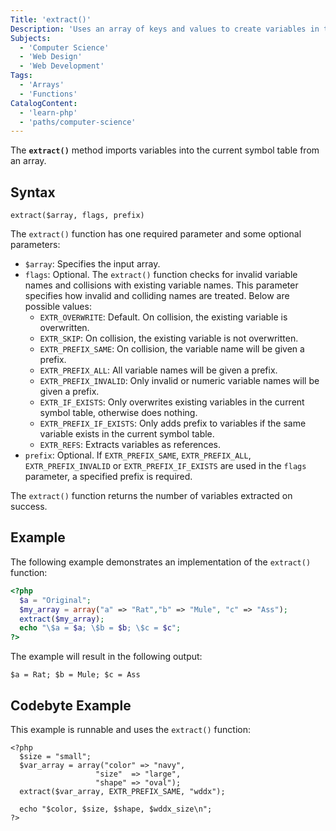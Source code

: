 ```yaml
---
Title: 'extract()'
Description: 'Uses an array of keys and values to create variables in the current symbol table.'
Subjects:
  - 'Computer Science'
  - 'Web Design'
  - 'Web Development'
Tags:
  - 'Arrays'
  - 'Functions'
CatalogContent:
  - 'learn-php'
  - 'paths/computer-science'
---
```


The **`extract()`** method imports variables into the current symbol table from an array.

## Syntax

```pseudo
extract($array, flags, prefix)
```

The `extract()` function has one required parameter and some optional parameters:

- `$array`: Specifies the input array.
- `flags`: Optional. The `extract()` function checks for invalid variable names and collisions with existing variable names. This parameter specifies how invalid and colliding names are treated. Below are possible values:
  - `EXTR_OVERWRITE`: Default. On collision, the existing variable is overwritten.
  - `EXTR_SKIP`: On collision, the existing variable is not overwritten.
  - `EXTR_PREFIX_SAME`: On collision, the variable name will be given a prefix.
  - `EXTR_PREFIX_ALL`: All variable names will be given a prefix.
  - `EXTR_PREFIX_INVALID`: Only invalid or numeric variable names will be given a prefix.
  - `EXTR_IF_EXISTS`: Only overwrites existing variables in the current symbol table, otherwise does nothing.
  - `EXTR_PREFIX_IF_EXISTS`: Only adds prefix to variables if the same variable exists in the current symbol table.
  - `EXTR_REFS`: Extracts variables as references.
- `prefix`: Optional. If `EXTR_PREFIX_SAME`, `EXTR_PREFIX_ALL`, `EXTR_PREFIX_INVALID` or `EXTR_PREFIX_IF_EXISTS` are used in the `flags` parameter, a specified prefix is required.

The `extract()` function returns the number of variables extracted on success.

## Example

The following example demonstrates an implementation of the `extract()` function:

```php
<?php
  $a = "Original";
  $my_array = array("a" => "Rat","b" => "Mule", "c" => "Ass");
  extract($my_array);
  echo "\$a = $a; \$b = $b; \$c = $c";
?>
```

The example will result in the following output:

```shell
$a = Rat; $b = Mule; $c = Ass
```

## Codebyte Example

This example is runnable and uses the `extract()` function:

```codebyte/php
<?php
  $size = "small";
  $var_array = array("color" => "navy",
                   "size"  => "large",
                   "shape" => "oval");
  extract($var_array, EXTR_PREFIX_SAME, "wddx");

  echo "$color, $size, $shape, $wddx_size\n";
?>
```
